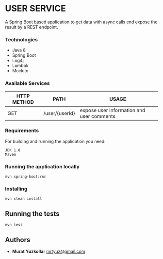 # USER SERVICE

A Spring Boot based application to get data with async calls end expose the result by a REST endpoint.

### Technologies
- Java 8
- Spring Boot
- Log4j
- Lombok
- Mockito

### Available Services

| HTTP METHOD | PATH | USAGE |
| -----------| ------ | ------ |
| GET | /user/{userId}| expose user information and user comments 

### Requirements

For building and running the application you need:

```
JDK 1.8
Maven
```

### Running the application locally

```
mvn spring-boot:run
```

### Installing

```
mvn clean install
```

## Running the tests

```
mvn test
```


## Authors

* **Murat Yuzkollar**
mrtyuz@gmail.com